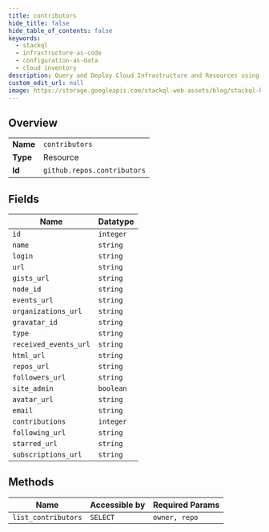 ```yaml
---
title: contributors
hide_title: false
hide_table_of_contents: false
keywords:
  - stackql
  - infrastructure-as-code
  - configuration-as-data
  - cloud inventory
description: Query and Deploy Cloud Infrastructure and Resources using SQL
custom_edit_url: null
image: https://storage.googleapis.com/stackql-web-assets/blog/stackql-blog-post-featured-image.png
---
```

  
    

## Overview
<table><tbody>
<tr><td><b>Name</b></td><td><code>contributors</code></td></tr>
<tr><td><b>Type</b></td><td>Resource</td></tr>
<tr><td><b>Id</b></td><td><code>github.repos.contributors</code></td></tr>
</tbody></table>

## Fields
| Name | Datatype |
| ---- | -------- |
| `id` | `integer` |
| `name` | `string` |
| `login` | `string` |
| `url` | `string` |
| `gists_url` | `string` |
| `node_id` | `string` |
| `events_url` | `string` |
| `organizations_url` | `string` |
| `gravatar_id` | `string` |
| `type` | `string` |
| `received_events_url` | `string` |
| `html_url` | `string` |
| `repos_url` | `string` |
| `followers_url` | `string` |
| `site_admin` | `boolean` |
| `avatar_url` | `string` |
| `email` | `string` |
| `contributions` | `integer` |
| `following_url` | `string` |
| `starred_url` | `string` |
| `subscriptions_url` | `string` |
## Methods
| Name | Accessible by | Required Params |
| ---- | ------------- | --------------- |
| `list_contributors` | `SELECT` | `owner, repo` |
